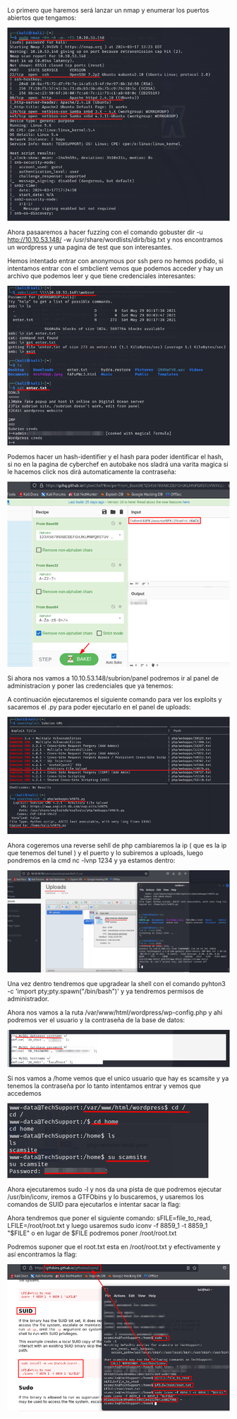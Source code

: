 Lo primero que haremos será lanzar un nmap y enumerar los puertos abiertos que tengamos:

![Write_up_maquinas/maquina6-Techsupport/img/img01.png](https://github.com/alvarobueno21/Hacking_Etico/blob/567aae50d81257b31e407624696e296a395174bd/Write_up_maquinas/maquina6-Techsupport/img/img01.png)

Ahora pasaaremos a hacer fuzzing con el comando gobuster dir -u http://10.10.53.148/ -w /usr/share/wordlists/dirb/big.txt y nos encontramos un wordpress y una pagina de test que son interesantes.

Hemos intentado entrar con anonymous por ssh pero no hemos podido, si intentamos entrar con el smbclient vemos que podemos acceder y hay un archivo que podemos leer y que tiene credenciales interesantes:

![Write_up_maquinas/maquina6-Techsupport/img/img02.png](https://github.com/alvarobueno21/Hacking_Etico/blob/45bfe78851242626b2b15b5a60b69a3f217389f1/Write_up_maquinas/maquina6-Techsupport/img/img02.png)


Podemos hacer un hash-identifier y el hash para poder identificar el hash, si no en la pagina de cyberchef en autobake nos sladrá una varita magica si le hacemos click nos dirá automaticamente la contraseña:

![Write_up_maquinas/maquina6-Techsupport/img/img03.png](https://github.com/alvarobueno21/Hacking_Etico/blob/6b7c188aca943ae59ebd838b827434459b9ae4ce/Write_up_maquinas/maquina6-Techsupport/img/img03.png)

Si ahora nos vamos a 10.10.53.148/subrion/panel podremos ir al panel de administracion y poner las credenciales que ya tenemos:

A continuación ejecutaremos el siguiente comando para ver los exploits y sacaremos el .py para poder ejecutarlo en el panel de uploads:

![Write_up_maquinas/maquina6-Techsupport/img/img04.png](https://github.com/alvarobueno21/Hacking_Etico/blob/996b7f24fda2276f9cb444bbd510dfe80f879c0d/Write_up_maquinas/maquina6-Techsupport/img/img04.png)

Ahora cogeremos una reverse sehll de php cambiaremos la ip ( que es la ip que tenemos del tunel ) y el puerto y lo subiremos a uploads, luego pondremos en la cmd   nc -lvnp 1234 y ya estamos dentro:

![Write_up_maquinas/maquina6-Techsupport/img/img05.png](https://github.com/alvarobueno21/Hacking_Etico/blob/ee5bb976dc9ca9cd6964a0a72d2a42524e63a321/Write_up_maquinas/maquina6-Techsupport/img/img05.png)

Una vez dentro tendremos que upgradear la shell con el comando pyhton3 -c 'import pty;pty.spawn("/bin/bash")' y ya tendremos permisos de administrador.

Ahora nos vamos a la ruta /var/www/html/wordpress/wp-config.php y ahi podremos ver el usuario y la contraseña de la base de datos:

![Write_up_maquinas/maquina6-Techsupport/img/img06.png](https://github.com/alvarobueno21/Hacking_Etico/blob/9627c46bc66d6df97ac03aef48a092da43c21ed4/Write_up_maquinas/maquina6-Techsupport/img/img06.png)

Si nos vamos a /home vemos que el unico usuario que hay es scamsite y ya tenemos la contraseña por lo tanto intentamos entrar y vemos que accedemos

![Write_up_maquinas/maquina6-Techsupport/img/img07.png](https://github.com/alvarobueno21/Hacking_Etico/blob/dfca50681f085beeeda0e352efcfe0a7a6be408f/Write_up_maquinas/maquina6-Techsupport/img/img07.png)

Ahora ejecutaremos sudo -l y nos da una pista de que podremos ejecutar /usr/bin/iconv, iremos a GTFObins y lo buscaremos, y usaremos los comandos de SUID para ejecutarlos e intentar sacar la flag:

Ahora tendremos que poner el siguiente comando:  sFILE=file_to_read, LFILE=/root/root.txt y luego usaremos sudo iconv -f 8859_1 -t 8859_1 "$FILE" o en lugar de $FILE podremos poner /root/root.txt

Podremos suponer que el root.txt esta en /root/root.txt y efectivamente y así encontramos la flag:

![Write_up_maquinas/maquina6-Techsupport/img/img08.png](https://github.com/alvarobueno21/Hacking_Etico/blob/8e18fbf00bf910f8aed564db3a0de28a9e358da1/Write_up_maquinas/maquina6-Techsupport/img/img08.png)


